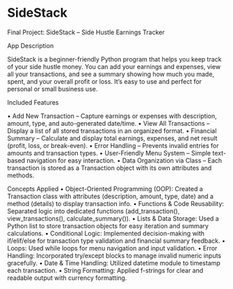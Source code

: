 # SideStack 
Final Project: SideStack – Side Hustle Earnings Tracker

App Description

SideStack is a beginner-friendly Python program that helps you keep track of your side hustle
money. You can add your earnings and expenses, view all your transactions, and see a summary
showing how much you made, spent, and your overall profit or loss. It’s easy to use and perfect for
personal or small business use.

Included Features

• Add New Transaction – Capture earnings or expenses with description, amount, type, and
auto-generated date/time.
• View All Transactions – Display a list of all stored transactions in an organized format.
• Financial Summary – Calculate and display total earnings, expenses, and net result (profit,
loss, or break-even).
• Error Handling – Prevents invalid entries for amounts and transaction types.
• User-Friendly Menu System – Simple text-based navigation for easy interaction.
• Data Organization via Class – Each transaction is stored as a Transaction object with its own
attributes and methods.

Concepts Applied
• Object-Oriented Programming (OOP): Created a Transaction class with attributes (description,
amount, type, date) and a method (details) to display transaction info.
• Functions & Code Reusability: Separated logic into dedicated functions (add_transaction(),
view_transactions(), calculate_summary()).
• Lists & Data Storage: Used a Python list to store transaction objects for easy iteration and
summary calculations.
• Conditional Logic: Implemented decision-making with if/elif/else for transaction type validation
and financial summary feedback.
• Loops: Used while loops for menu navigation and input validation.
• Error Handling: Incorporated try/except blocks to manage invalid numeric inputs gracefully.
• Date & Time Handling: Utilized datetime module to timestamp each transaction.
• String Formatting: Applied f-strings for clear and readable output with currency formatting.
